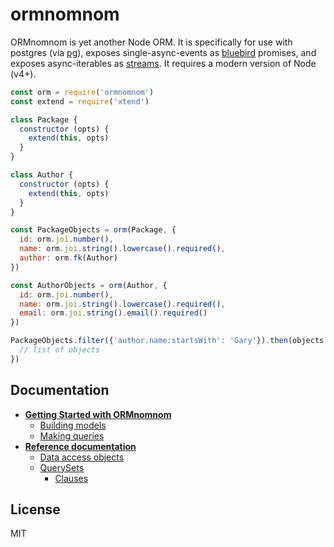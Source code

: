 # ormnomnom

ORMnomnom is yet another Node ORM. It is specifically for use with postgres
(via [pg](http://npm.im/pg)), exposes single-async-events as
[bluebird](http://npm.im/bluebird) promises, and exposes async-iterables as
[streams](http://nodejs.org/api/stream.html). It requires a modern version of
Node (v4+).

```javascript
const orm = require('ormnomnom')
const extend = require('xtend')

class Package {
  constructor (opts) {
    extend(this, opts)
  }
}

class Author {
  constructor (opts) {
    extend(this, opts)
  }
}

const PackageObjects = orm(Package, {
  id: orm.joi.number(),
  name: orm.joi.string().lowercase().required(),
  author: orm.fk(Author)
})

const AuthorObjects = orm(Author, {
  id: orm.joi.number(),
  name: orm.joi.string().lowercase().required(),
  email: orm.joi.string().email().required()
})

PackageObjects.filter({'author.name:startsWith': 'Gary'}).then(objects => {
  // list of objects
})
```

## Documentation

* **[Getting Started with ORMnomnom](docs/getting-started.md)**
  * [Building models](docs/building-models.md)
  * [Making queries](docs/making-queries.md)
* **[Reference documentation](docs/ref/index.md)**
  * [Data access objects](docs/ref/dao.md)
  * [QuerySets](docs/ref/queryset.md)
    * [Clauses](docs/ref/queryset.md#clauses)

## License

MIT
